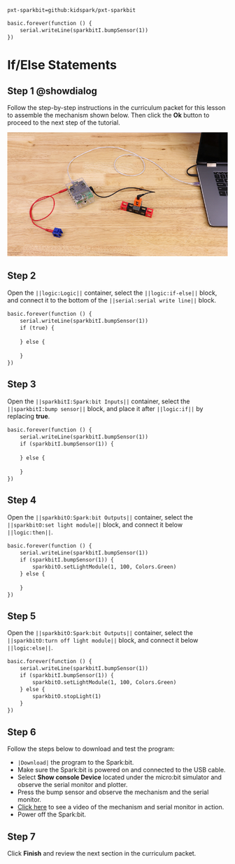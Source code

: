 ```package
pxt-sparkbit=github:kidspark/pxt-sparkbit
```

```template
basic.forever(function () {
    serial.writeLine(sparkbitI.bumpSensor(1))
})
```

# If/Else Statements

## Step 1 @showdialog

Follow the step-by-step instructions in the curriculum packet for this lesson to assemble the mechanism shown below. Then click the **Ok** button to proceed to the next step of the tutorial.

![if-else-statements-1](https://raw.githubusercontent.com/KidSpark/tutorials/master/assets/2-3-if-else-statements-1.png)

## Step 2

Open the ``||logic:Logic||`` container, select the ``||logic:if-else||`` block, and connect it to the bottom of the ``||serial:serial write line||`` block.

```blocks
basic.forever(function () {
    serial.writeLine(sparkbitI.bumpSensor(1))
    if (true) {
    	
    } else {
    	
    }
})
```

## Step 3

Open the ``||sparkbitI:Spark:bit Inputs||`` container, select the ``||sparkbitI:bump sensor||`` block, and place it after ``||logic:if||`` by replacing **true**.

```blocks
basic.forever(function () {
    serial.writeLine(sparkbitI.bumpSensor(1))
    if (sparkbitI.bumpSensor(1)) {
    	
    } else {
    	
    }
})
```

## Step 4

Open the ``||sparkbitO:Spark:bit Outputs||`` container, select the ``||sparkbitO:set light module||`` block, and connect it below ``||logic:then||``.

```blocks
basic.forever(function () {
    serial.writeLine(sparkbitI.bumpSensor(1))
    if (sparkbitI.bumpSensor(1)) {
        sparkbitO.setLightModule(1, 100, Colors.Green)
    } else {
    	
    }
})
```

## Step 5

Open the ``||sparkbitO:Spark:bit Outputs||`` container, select the ``||sparkbitO:turn off light module||`` block, and connect it below ``||logic:else||``.

```blocks
basic.forever(function () {
    serial.writeLine(sparkbitI.bumpSensor(1))
    if (sparkbitI.bumpSensor(1)) {
        sparkbitO.setLightModule(1, 100, Colors.Green)
    } else {
        sparkbitO.stopLight(1)
    }
})
```
## Step 6

Follow the steps below to download and test the program:
* ``|Download|`` the program to the Spark:bit.
* Make sure the Spark:bit is powered on and connected to the USB cable.
* Select **Show console Device** located under the micro:bit simulator and observe the serial monitor and plotter.
* Press the bump sensor and observe the mechanism and the serial monitor.
* [Click here](https://youtu.be/CotPU4GNHZQ) to see a video of the mechanism and serial monitor in action.
* Power off the Spark:bit.

## Step 7

Click **Finish** and review the next section in the curriculum packet.